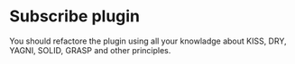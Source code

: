 # Subscribe plugin

You should refactore the plugin using all your knowladge about KISS, DRY, YAGNI, SOLID, GRASP and other principles. 
